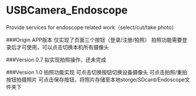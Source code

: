# USBCamera_Endoscope
Provide services for endoscope related work（select/cut/take photo）

###Origin APP版本
仅实现了页面三个按钮（登录/注册/拍照）
拍照功能需要登录后才可使用，可以点击切换本机所有摄像头

###Version 0.7
拟实现拍照操作，还未完成

###Version 1.0
拍照功能实现
可点击切换按钮切换设备摄像头
可点击拍照/重拍按钮拍摄照片
可点击保存按钮，将照片存储至本地storge/SDcard/Endoscope文件夹下